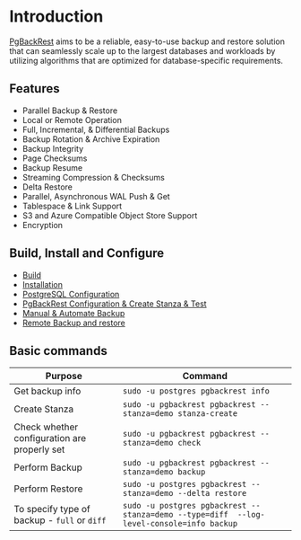 # Introduction

[PgBackRest](https://pgbackrest.org/) aims to be a reliable, easy-to-use backup and restore solution that can seamlessly scale up to the largest databases and workloads by utilizing algorithms that are optimized for database-specific requirements.

## Features

* Parallel Backup & Restore
* Local or Remote Operation
* Full, Incremental, & Differential Backups
* Backup Rotation & Archive Expiration
* Backup Integrity
* Page Checksums
* Backup Resume
* Streaming Compression & Checksums
* Delta Restore
* Parallel, Asynchronous WAL Push & Get
* Tablespace & Link Support
* S3 and Azure Compatible Object Store Support
* Encryption

## Build, Install and Configure

* [Build](Backup/PgBackRest/build.md)
* [Installation](Backup/PgBackRest/Installation.md)
* [PostgreSQL Configuration](Backup/PgBackRest/Configure%20Postgres.md)
* [PgBackRest Configuration & Create Stanza & Test](Backup/PgBackRest/Configure%20PgBackRest.md)
* [Manual & Automate Backup](Backup/PgBackRest/Perform-Schedule-Backup.md)
* [Remote Backup and restore](Backup/PgBackRest/Remote%20Backup%20and%20Restore.md)


## Basic commands

| Purpose                                       | Command                                                                                  |
|-----------------------------------------------|------------------------------------------------------------------------------------------|
| Get backup info                               | `sudo -u postgres pgbackrest info`                                                       |
| Create Stanza                                 | `sudo -u pgbackrest pgbackrest --stanza=demo stanza-create`                              |
| Check whether configuration are properly set  | `sudo -u pgbackrest pgbackrest --stanza=demo check`                                      |
| Perform Backup                                | `sudo -u pgbackrest pgbackrest --stanza=demo backup`                                     |
| Perform Restore                               | `sudo -u postgres pgbackrest --stanza=demo --delta restore`                              |
| To specify type of backup - `full` or `diff`  | `sudo -u postgres pgbackrest --stanza=demo --type=diff  --log-level-console=info backup` |